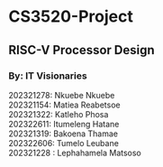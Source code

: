 # CS3520-Project
## RISC-V Processor Design

### By: IT Visionaries

202321278: Nkuebe Nkuebe <br>
202321154: Matiea Reabetsoe <br>
202321322: Katleho Phosa <br>
202322611: Itumeleng Hatane <br>
202321319: Bakoena Thamae <br>
202322606: Tumelo Leubane <br>
202321228 : Lephahamela Matsoso
